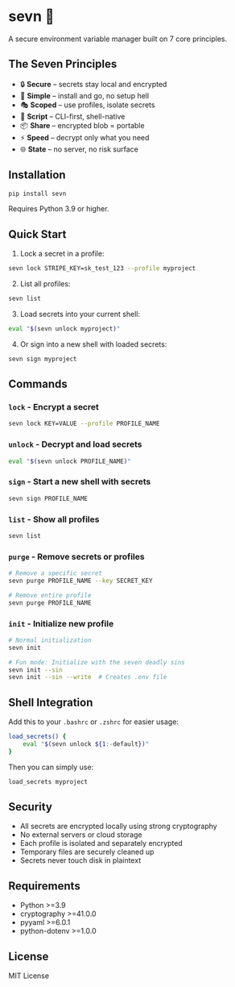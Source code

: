 # sevn 🔐

A secure environment variable manager built on 7 core principles.

## The Seven Principles

- 🔒 **Secure** – secrets stay local and encrypted
- 🎯 **Simple** – install and go, no setup hell
- 🎭 **Scoped** – use profiles, isolate secrets
- 🔧 **Script** – CLI-first, shell-native
- 📦 **Share** – encrypted blob = portable
- ⚡ **Speed** – decrypt only what you need
- 🌐 **State** – no server, no risk surface

## Installation

```bash
pip install sevn
```

Requires Python 3.9 or higher.

## Quick Start

1. Lock a secret in a profile:
```bash
sevn lock STRIPE_KEY=sk_test_123 --profile myproject
```

2. List all profiles:
```bash
sevn list
```

3. Load secrets into your current shell:
```bash
eval "$(sevn unlock myproject)"
```

4. Or sign into a new shell with loaded secrets:
```bash
sevn sign myproject
```

## Commands

### `lock` - Encrypt a secret
```bash
sevn lock KEY=VALUE --profile PROFILE_NAME
```

### `unlock` - Decrypt and load secrets
```bash
eval "$(sevn unlock PROFILE_NAME)"
```

### `sign` - Start a new shell with secrets
```bash
sevn sign PROFILE_NAME
```

### `list` - Show all profiles
```bash
sevn list
```

### `purge` - Remove secrets or profiles
```bash
# Remove a specific secret
sevn purge PROFILE_NAME --key SECRET_KEY

# Remove entire profile
sevn purge PROFILE_NAME
```

### `init` - Initialize new profile
```bash
# Normal initialization
sevn init

# Fun mode: Initialize with the seven deadly sins
sevn init --sin
sevn init --sin --write  # Creates .env file
```

## Shell Integration

Add this to your `.bashrc` or `.zshrc` for easier usage:

```bash
load_secrets() {
    eval "$(sevn unlock ${1:-default})"
}
```

Then you can simply use:
```bash
load_secrets myproject
```

## Security

- All secrets are encrypted locally using strong cryptography
- No external servers or cloud storage
- Each profile is isolated and separately encrypted
- Temporary files are securely cleaned up
- Secrets never touch disk in plaintext

## Requirements

- Python >=3.9
- cryptography >=41.0.0
- pyyaml >=6.0.1
- python-dotenv >=1.0.0

## License

MIT License